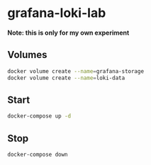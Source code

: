 # grafana-loki-lab

**Note: this is only for my own experiment**

## Volumes

```bash
docker volume create --name=grafana-storage
docker volume create --name=loki-data
```

## Start

```bash
docker-compose up -d
```

## Stop

```bash
docker-compose down
```
